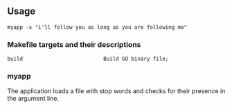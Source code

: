 ## Usage

    myapp -s "i'll follow you as long as you are following me"

### Makefile targets and their descriptions

    build                          Build GO binary file; 

### myapp 

The application loads a file with stop words and checks for their presence in the argument line.